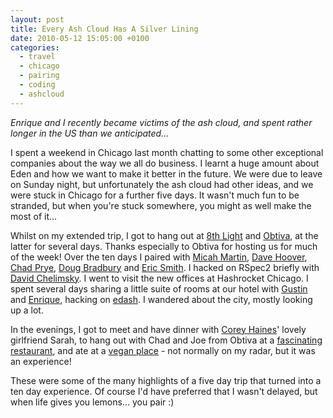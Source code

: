 ```yaml
---
layout: post
title: Every Ash Cloud Has A Silver Lining
date: 2010-05-12 15:05:00 +0100
categories:
  - travel
  - chicago
  - pairing
  - coding
  - ashcloud
---
```


<i>Enrique and I recently became victims of the ash cloud, and spent rather longer in the US than we anticipated...</i>

I spent a weekend in Chicago last month chatting to some other exceptional companies about the way we all do business. I learnt a huge amount about Eden and how we want to make it better in the future. We were due to leave on Sunday night, but unfortunately the ash cloud had other ideas, and we were stuck in Chicago for a further five days. It wasn't much fun to be stranded, but when you're stuck somewhere, you might as well make the most of it...

Whilst on my extended trip, I got to hang out at [8th Light](http://8thlight.com) and [Obtiva](http://obtiva.com), at the latter for several days. Thanks especially to Obtiva for hosting us for much of the week! Over the ten days I paired with [Micah Martin](http://twitter.com/slagyr), [Dave Hoover](http://twitter.com/redsquirrel), [Chad Prye](http://twitter.com/chadwpry), [Doug Bradbury](http://twitter.com/dougbradbury) and [Eric Smith](http://twitter.com/paytonrules). I hacked on RSpec2 briefly with [David Chelimsky](http://twitter.com/dchelimsky). I went to visit the new offices at Hashrocket Chicago. I spent several days sharing a little suite of rooms at our hotel with [Gustin](http://twitter.com/gustin) and [Enrique](http://twitter.com/ecomba), hacking on [edash](http://github.com/edendevelopment/edash). I wandered about the city, mostly looking up a lot. 

In the evenings, I got to meet and have dinner with [Corey Haines](http://twitter.com/coreyhaines)' lovely girlfriend Sarah, to hang out with Chad and Joe from Obtiva at a [fascinating restaurant](http://www.avecrestaurant.com/), and ate at a [vegan place](http://www.karynsongreen.com/) - not normally on my radar, but it was an experience!

These were some of the many highlights of a five day trip that turned into a ten day experience. Of course I'd have preferred that I wasn't delayed, but when life gives you lemons... you pair :)
